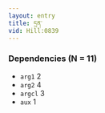 ```yaml
---
layout: entry
title: དྲན་
vid: Hill:0839
---
```

### Dependencies (N = 11)
* `arg1` 2
* `arg2` 4
* `argcl` 3
* `aux` 1
